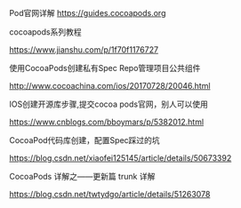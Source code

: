 Pod官网详解
https://guides.cocoapods.org

cocoapods系列教程

https://www.jianshu.com/p/1f70f1176727



使用CocoaPods创建私有Spec Repo管理项目公共组件

http://www.cocoachina.com/ios/20170728/20046.html



IOS创建开源库步骤,提交cocoa pods官网，别人可以使用

https://www.cnblogs.com/bboymars/p/5382012.html



CocoaPod代码库创建，配置Spec踩过的坑

https://blog.csdn.net/xiaofei125145/article/details/50673392




CocoaPods 详解之——更新篇 trunk 详解

https://blog.csdn.net/twtydgo/article/details/51263078
